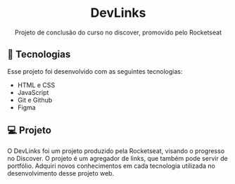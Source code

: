 <h1 align="center"> DevLinks </h1>

<p align="center">
Projeto de conclusão do curso no discover, promovido pelo Rocketseat
</p>

## 🚀 Tecnologias

Esse projeto foi desenvolvido com as seguintes tecnologias:

- HTML e CSS
- JavaScript
- Git e Github
- Figma

## 💻 Projeto

O DevLinks foi um projeto produzido pela Rocketseat, visando o progresso no Discover. O projeto é um agregador de links, que também pode servir de portfólio. Adquiri  novos conhecimentos em cada tecnologia utilizada no desenvolvimento desse projeto web.


